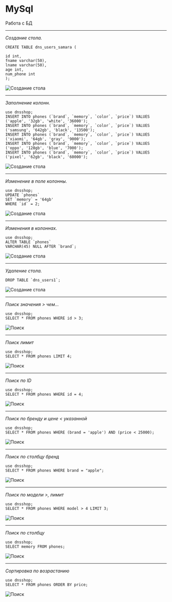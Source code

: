 # MySql
Работа с БД
___

_Создание стола._
```mysql
CREATE TABLE dns_users_samara (

id int,
fname varchar(50),
lname varchar(50),
age int,
num_phone int
);
```
![Создание стола](https://github.com/AlexandrKorablev/MySql/blob/main/mySQL%20(5).png)
___
_Заполнение колонн._
```mysql
use dnsshop;
INSERT INTO phones (`brand`, `memory`, `color`, `price`) VALUES ('apple', '32gb', 'white', '36000');
INSERT INTO phones (`brand`, `memory`, `color`, `price`) VALUES ('samsung', '642gb', 'black', '13500');
INSERT INTO phones (`brand`, `memory`, `color`, `price`) VALUES ('xiaomi', '64gb', 'gray', '9000');
INSERT INTO phones (`brand`, `memory`, `color`, `price`) VALUES ('oppo', '128gb', 'blue', '7000');
INSERT INTO phones (`brand`, `memory`, `color`, `price`) VALUES ('pixel', '62gb', 'black', '60000');
```
![Создание стола](https://github.com/AlexandrKorablev/MySql/blob/main/mySQL%20(2).png)
___
_Изменение в поле колонны._
```mysql
use dnsshop;
UPDATE `phones`
SET `memory` = '64gb'
WHERE `id` = 2;
```
![Создание стола](https://github.com/AlexandrKorablev/MySql/blob/main/mySQL%20(3).png)
___
_Изменения в колоннах._
```mysql
use dnsshop;
ALTER TABLE `phones`
VARCHAR(45) NULL AFTER `brand`;
```
![Создание стола](https://github.com/AlexandrKorablev/MySql/blob/main/mySQL%20(4).png)
___
_Удаление стола._
```mysql
DROP TABLE `dns_users1`;
```
![Создание стола](https://github.com/AlexandrKorablev/MySql/blob/main/mySQL%20(1).png)
___
_Поиск значения > чем..._
```mysql
use dnsshop;
SELECT * FROM phones WHERE id > 3;
```
![Поиск](https://github.com/AlexandrKorablev/MySql/blob/main/mySQL%20(6).png)
___
_Поиск лимит_
```mysql
use dnsshop;
SELECT * FROM phones LIMIT 4;
```
![Поиск](https://github.com/AlexandrKorablev/MySql/blob/main/mySQL%20(7).png)
___
_Поиск по ID_
```mysql
use dnsshop;
SELECT * FROM phones WHERE id = 4;
```
![Поиск](https://github.com/AlexandrKorablev/MySql/blob/main/mySQL%20(8).png)
___
_Поиск по бренду и цене < указанной_
```mysql
use dnsshop;
SELECT * FROM phones WHERE (brand = 'apple') AND (price < 25000);
```
![Поиск](https://github.com/AlexandrKorablev/MySql/blob/main/mySQL%20(9).png)
___
_Поиск по столбцу бренд_
```mysql
use dnsshop;
SELECT * FROM phones WHERE brand = "apple";
```
![Поиск](https://github.com/AlexandrKorablev/MySql/blob/main/mySQL%20(10).png)
___
_Поиск по модели >, лимит_
```mysql
use dnsshop;
SELECT * FROM phones WHERE model > 4 LIMIT 3;
```
![Поиск](https://github.com/AlexandrKorablev/MySql/blob/main/mySQL%20(11).png)
___
_Поиск по столбцу_
```mysql
use dnsshop;
SELECT memory FROM phones;
```
![Поиск](https://github.com/AlexandrKorablev/MySql/blob/main/mySQL%20(12).png)
___
_Сортировка по возрастанию_
```mysql
use dnsshop;
SELECT * FROM phones ORDER BY price;
```
![Поиск](https://github.com/AlexandrKorablev/MySql/blob/main/mySQL%20(13).png)
